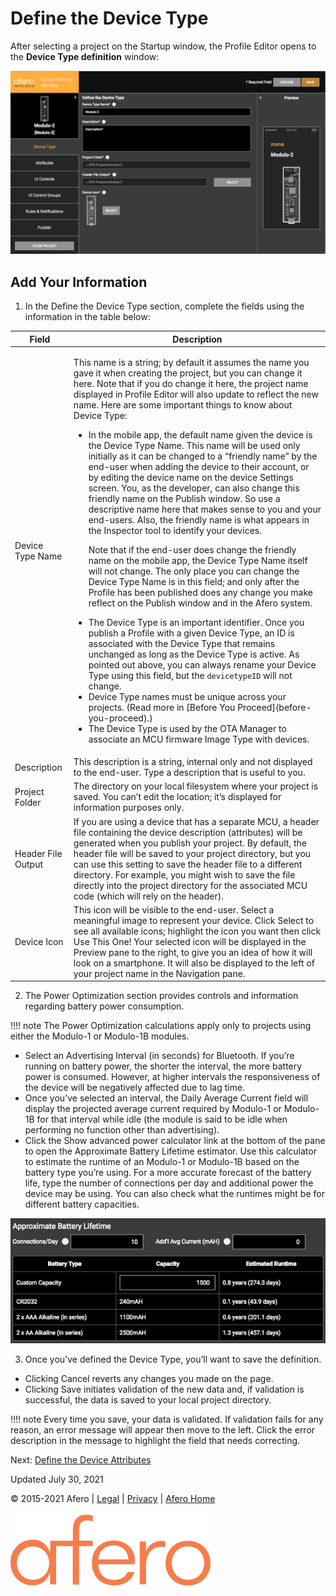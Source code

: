 Define the Device Type
======================

After selecting a project on the Startup window, the Profile Editor opens to the **Device Type definition** window:

![Device Type Definition Window](static/custom/images/APE-DefineDvcType.png)

Add Your Information
--------------------

1.  In the Define the Device Type section, complete the fields using the information in the table below:
    
<table>
    <thead>
        <tr>
            <th>Field</th>
            <th>Description</th>
        </tr>
    </thead>
    <tbody>
        <tr>
            <td>Device Type Name</td>
            <td><p>This name is a string; by default it assumes the name you gave it when creating the project, but you can change it here. Note that if you do change it here, the project name displayed in Profile Editor will also update to reflect the new name. Here are some important things to know about Device Type:</p>
                <ul>
                    <li><p>In the mobile app, the default name given the device is the Device Type Name. This name will be used only initially as it can be changed to a “friendly name” by the end-user when adding the device to their account, or by editing the device name on the device Settings screen. You, as the developer, can also change this friendly name on the Publish window. So use a descriptive name here that makes sense to you and your end-users. Also, the friendly name is what appears in the Inspector tool to identify your devices.</p>
                    <p>Note that if the end-user does change the friendly name on the mobile app, the Device Type Name itself will not change. The only place you can change the Device Type Name is in this field; and only after the Profile has been published does any change you make reflect on the Publish window and in the Afero system.</p></li>
                    <li>The Device Type is an important identifier. Once you publish a Profile with a given Device Type, an ID is associated with the Device Type that remains unchanged as long as the Device Type is active. As pointed out above, you can always rename your Device Type using this field, but the <code>devicetypeID</code> will not change.</li>
                    <li>Device Type names must be unique across your projects. (Read more in  [Before You Proceed](before-you-proceed).)</li>
                    <li>The Device Type is used by the OTA Manager to associate an MCU firmware Image Type with devices.</li>
                </ul>
            </td>
        </tr>
        <tr>
            <td>Description</td>
            <td>This description is a string, internal only and not displayed to the end-user. Type a description that is useful to you.</td>
        </tr>
        <tr>
            <td>Project Folder</td>
            <td>The directory on your local filesystem where your project is saved. You can’t edit the location; it’s displayed for information purposes only.</td>
        </tr>
        <tr>
            <td>Header File Output</td>
            <td>If you are using a device that has a separate MCU, a header file containing the device description (attributes) will be generated when you publish your project. By default, the header file will be saved to your project directory, but you can use this setting to save the header file to a different directory. For example, you might wish to save the file directly into the project directory for the associated MCU code (which will rely on the header). </td>
        </tr>
        <tr>
            <td>Device Icon</td>
            <td>This icon will be visible to the end-user. Select a meaningful image to represent your device. Click <span class="UIText">Select</span> to see all available icons; highlight the icon you want then click <span class="UIText">Use This One!</span> Your selected icon will be displayed in the Preview pane to the right, to give you an idea of how it will look on a smartphone. It will also be displayed to the left of your project name in the Navigation pane.</td>
        </tr>
    </tbody>
</table>
    
2.  The Power Optimization section provides controls and information regarding battery power consumption.
    
!!!! note
     The Power Optimization calculations apply only to projects using either the Modulo-1 or Modulo-1B modules.
    
   *   Select an Advertising Interval (in seconds) for Bluetooth. If you’re running on battery power, the shorter the interval, the more battery power is consumed. However, at higher intervals the responsiveness of the device will be negatively affected due to lag time.
   *   Once you’ve selected an interval, the Daily Average Current field will display the projected average current required by Modulo-1 or Modulo-1B for that interval while idle (the module is said to be idle when performing no function other than advertising).
   *   Click the Show advanced power calculator link at the bottom of the pane to open the Approximate Battery Lifetime estimator. Use this calculator to estimate the runtime of an Modulo-1 or Modulo-1B based on the battery type you’re using. For a more accurate forecast of the battery life, type the number of connections per day and additional power the device may be using. You can also check what the runtimes might be for different battery capacities.
        
   ![Approximate Battery Life Calculator](static/custom/images/APE-ApproxBatteryLife.png)
        
3.  Once you’ve defined the Device Type, you’ll want to save the definition.
    
   *   Clicking Cancel reverts any changes you made on the page.
   *   Clicking Save initiates validation of the new data and, if validation is successful, the data is saved to your local project directory.
    
!!!! note
     Every time you save, your data is validated. If validation fails for any reason, an error message will appear then move to the left. Click the error description in the message to highlight the field that needs correcting.
    
      
    

Next: [Define the Device Attributes](AttrDef)

Updated July 30, 2021

  

© 2015-2021 Afero | [Legal](https://www.afero.io/html/home/privacy.html) | [Privacy](https://www.afero.io/html/home/privacy.html#privacy) | [Afero Home](https://www.afero.io)

[![Afero, Inc.](static/aflib/images/afero-logo.svg)]()
